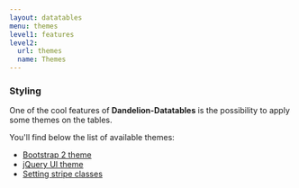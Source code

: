 ```yaml
---
layout: datatables
menu: themes
level1: features
level2: 
  url: themes
  name: Themes
---
```


### Styling

One of the cool features of **Dandelion-Datatables** is the possibility to apply some themes on the tables.

You\'ll find below the list of available themes:

 * [Bootstrap 2 theme](bootstrap2.html)
 * [jQuery UI theme](jqueryui.html)
 * [Setting stripe classes](stripeclasses.html)
